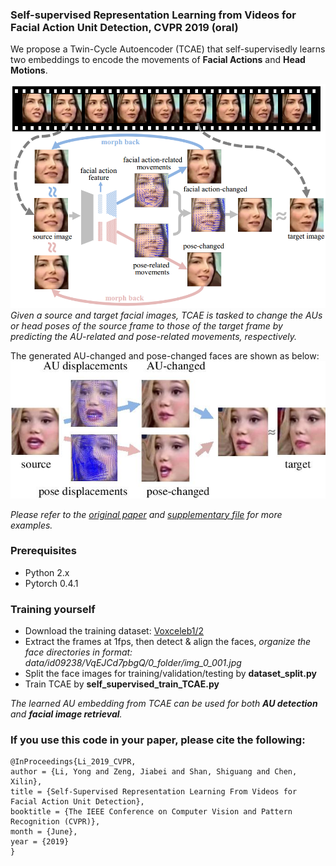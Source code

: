 ### Self-supervised Representation Learning from Videos for Facial Action Unit Detection, CVPR 2019 (oral)

We propose a Twin-Cycle Autoencoder (TCAE) that self-supervisedly learns two embeddings to encode the movements of **Facial Actions** and **Head Motions**.

![](img/TCAE_framework.jpg)
*Given a source and target facial images, TCAE is tasked to change the AUs or head poses of the source frame to those of the target frame by predicting the AU-related and pose-related movements, respectively.*

The generated AU-changed and pose-changed faces are shown as below:
![](img/2-cropped.jpg)

*Please refer to the [original paper](http://openaccess.thecvf.com/content_CVPR_2019/papers/Li_Self-Supervised_Representation_Learning_From_Videos_for_Facial_Action_Unit_Detection_CVPR_2019_paper.pdf) and [supplementary file](http://openaccess.thecvf.com/content_CVPR_2019/supplemental/Li_Self-Supervised_Representation_Learning_CVPR_2019_supplemental.pdf) for more examples.*

### Prerequisites

- Python 2.x
- Pytorch 0.4.1

### Training yourself

- Download the training dataset: [Voxceleb1/2](http://www.robots.ox.ac.uk/~vgg/data/voxceleb/)
- Extract the frames at 1fps, then detect & align the faces, *organize the face directories in format: data/id09238/VqEJCd7pbgQ/0_folder/img_0_001.jpg*
- Split the face images for training/validation/testing by **dataset_split.py**
- Train TCAE by **self_supervised_train_TCAE.py**

*The learned AU embedding from TCAE can be used for both **AU detection** and **facial image retrieval**.*

### If you use this code in your paper, please cite the following:
```
@InProceedings{Li_2019_CVPR,
author = {Li, Yong and Zeng, Jiabei and Shan, Shiguang and Chen, Xilin},
title = {Self-Supervised Representation Learning From Videos for Facial Action Unit Detection},
booktitle = {The IEEE Conference on Computer Vision and Pattern Recognition (CVPR)},
month = {June},
year = {2019}
}
```
